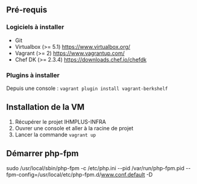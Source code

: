 ## Pré-requis

### Logiciels à installer
- Git    
- Virtualbox (>= 5.1) https://www.virtualbox.org/
- Vagrant (>= 2) https://www.vagrantup.com/
- Chef DK (>= 2.3.4) https://downloads.chef.io/chefdk

### Plugins à installer

Depuis une console : `vagrant plugin install vagrant-berkshelf`

## Installation de la VM

1. Récupérer le projet IHMPLUS-INFRA
2. Ouvrer une console et aller à la racine de projet
2. Lancer la commande `vagrant up` 

## Démarrer php-fpm

sudo /usr/local/sbin/php-fpm -c /etc/php.ini --pid /var/run/php-fpm.pid --fpm-config=/usr/local/etc/php-fpm.d/www.conf.default -D